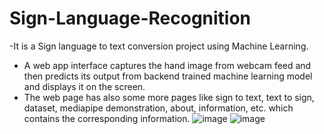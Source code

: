 # Sign-Language-Recognition
-It is a Sign language to text conversion project using Machine Learning.
- A web app interface captures the hand image from webcam feed and then predicts its output from backend trained machine learning model and displays it on the screen.
- The web page has also some more pages like sign to text, text to sign, dataset, mediapipe demonstration, about, information, etc. which contains the corresponding information.
![image](https://user-images.githubusercontent.com/67855452/169707625-894a5c43-b954-4938-9a98-b267af30e676.png)
![image](https://user-images.githubusercontent.com/67855452/169707640-e4118a77-3214-4243-ac6b-e32cd87e5672.png)


